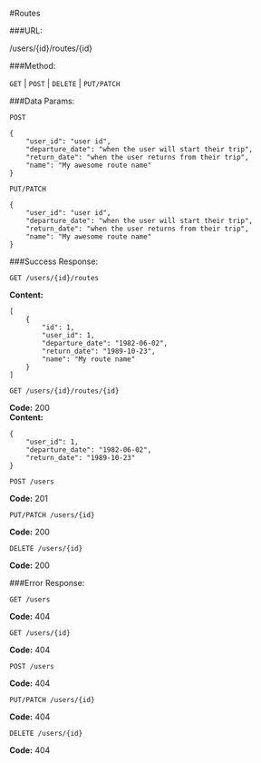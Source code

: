 #Routes

###URL:

  /users/{id}/routes/{id}

###Method:

  `GET` | `POST` | `DELETE` | `PUT/PATCH`

###Data Params:

`POST`

	{
		"user_id": "user id",
		"departure_date": "when the user will start their trip",
		"return_date": "when the user returns from their trip",
		"name": "My awesome route name"
	}

`PUT/PATCH`

	{
		"user_id": "user id",
		"departure_date": "when the user will start their trip",
		"return_date": "when the user returns from their trip",
		"name": "My awesome route name"
	}

###Success Response:
  
`GET /users/{id}/routes`

**Content:**
    
```
[
    {
        "id": 1,
        "user_id": 1,
        "departure_date": "1982-06-02",
        "return_date": "1989-10-23",
        "name": "My route name"
    }
]
```

`GET /users/{id}/routes/{id}`

**Code:** 200<br>
**Content:**
    
```
{
    "user_id": 1,
    "departure_date": "1982-06-02",
    "return_date": "1989-10-23"
}
```

`POST /users`

**Code:** 201

`PUT/PATCH /users/{id}`

**Code:** 200

`DELETE /users/{id}`

**Code:** 200
 
###Error Response:

`GET /users`

**Code:** 404

`GET /users/{id}`

**Code:** 404

`POST /users`

**Code:** 404

`PUT/PATCH /users/{id}`

**Code:** 404

`DELETE /users/{id}`

**Code:** 404
